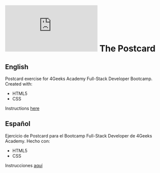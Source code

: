 # ![4Geeks Logo](https://assets.breatheco.de/apis/img/images.php?blob&random&cat=icon&tags=breathecode,32)  The Postcard

## English
Postcard exercise for 4Geeks Academy Full-Stack Developer Bootcamp.
Created with:
 - HTML5
 - CSS

Instructions [here](README2.md)

## Español
Ejercicio de Postcard para el Bootcamp Full-Stack Developer de 4Geeks Academy.
Hecho con:
 - HTML5
 - CSS

Instrucciones [aquí](README.es.md)
